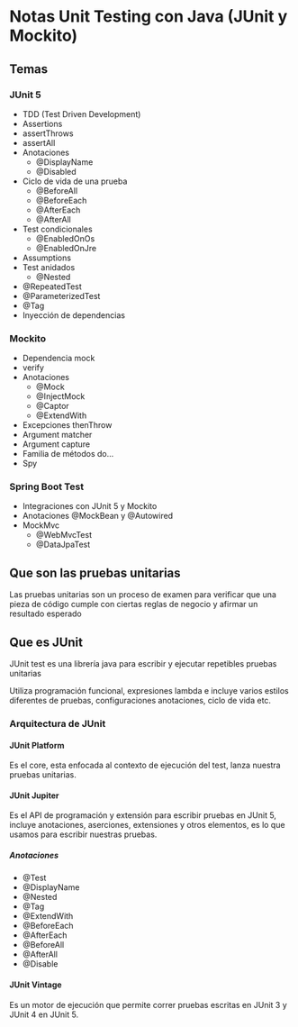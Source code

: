 # Notas Unit Testing con Java (JUnit y Mockito)

## Temas

### JUnit 5

- TDD (Test Driven Development)
- Assertions
- assertThrows
- assertAll
- Anotaciones
    - @DisplayName
    - @Disabled
- Ciclo de vida de una prueba
    - @BeforeAll
    - @BeforeEach
    - @AfterEach
    - @AfterAll
- Test condicionales
    - @EnabledOnOs
    - @EnabledOnJre
- Assumptions
- Test anidados
    - @Nested
- @RepeatedTest
- @ParameterizedTest
- @Tag
- Inyección de dependencias

### Mockito

- Dependencia mock
- verify
- Anotaciones
    - @Mock
    - @InjectMock
    - @Captor
    - @ExtendWith
- Excepciones thenThrow
- Argument matcher
- Argument capture
- Familia de métodos do...
- Spy

### Spring Boot Test

- Integraciones con JUnit 5 y Mockito
- Anotaciones @MockBean y @Autowired
- MockMvc
    - @WebMvcTest
    - @DataJpaTest


## Que son las pruebas unitarias

Las pruebas unitarias son un proceso de examen para verificar que una pieza de código cumple con ciertas reglas de negocio y afirmar un resultado esperado

## Que es JUnit

JUnit test es una librería java para escribir y ejecutar repetibles pruebas unitarias

Utiliza programación funcional, expresiones lambda e incluye varios estilos diferentes de pruebas, configuraciones anotaciones, ciclo de vida etc.

### Arquitectura de JUnit

#### JUnit Platform

Es el core, esta enfocada al contexto de ejecución del test, lanza nuestra pruebas unitarias.

#### JUnit Jupiter

Es el API de programación y extensión para escribir pruebas en JUnit 5, incluye anotaciones, aserciones, extensiones y otros elementos, es lo que usamos para escribir nuestras pruebas.

##### Anotaciones

- @Test
- @DisplayName
- @Nested
- @Tag
- @ExtendWith
- @BeforeEach
- @AfterEach
- @BeforeAll
- @AfterAll
- @Disable

#### JUnit Vintage

Es un motor de ejecución que permite correr pruebas escritas en JUnit 3 y JUnit 4 en JUnit 5.